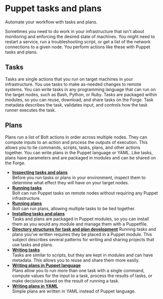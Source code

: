 #  Puppet tasks and plans

Automate your workflow with tasks and plans.

Sometimes you need to do work in your infrastructure that isn't about monitoring and enforcing the desired state of machines. You might need to restart a service, run a troubleshooting script, or get a list of the network connections to a given node. You perform actions like these with Puppet tasks and plans.

## Tasks

Tasks are single actions that you run on target machines in your infrastructure. You use tasks to make as-needed changes to remote systems. You can write tasks in any programming language that can run on the target nodes, such as Bash, Python, or Ruby. Tasks are packaged within modules, so you can reuse, download, and share tasks on the Forge. Task metadata describes the task, validates input, and controls how the task runner executes the task.

## Plans

Plans run a list of Bolt actions in order across multiple nodes. They can compute inputs to an action and process the outputs of execution. This allows you to tie commands, scripts, tasks, plans, and other actions together. You can write plans in the Puppet language or YAML. Like tasks, plans have parameters and are packaged in modules and can be shared on the Forge.

-   **[Inspecting tasks and plans](inspecting_tasks_and_plans.md)**  
Before you run tasks or plans in your environment, inspect them to determine what effect they will have on your target nodes.
-   **[Running tasks](bolt_running_tasks.md#)**  
Bolt can run Puppet tasks on remote nodes without requiring any Puppet infrastructure. 
-   **[Running plans](bolt_running_plans.md#)**  
Bolt can run plans, allowing multiple tasks to be tied together. 
-   **[Installing tasks and plans](installing_tasks_from_the_forge.md#)**  
Tasks and plans are packaged in Puppet modules, so you can install them as you would any module and manage them with a Puppetfile.
-   **[Directory structures for task and plan development](directory_structure.md#)**
Running tasks and plans you've written requires they be placed in a Puppet module. This subject describes several patterns for writing and sharing projects that use tasks and plans.
-   **[Writing tasks](writing_tasks.md#)**  
Tasks are similar to scripts, but they are kept in modules and can have metadata. This allows you to reuse and share them more easily.
-   **[Writing plans in Puppet language](writing_plans.md#)**  
Plans allow you to run more than one task with a single command, compute values for the input to a task, process the results of tasks, or make decisions based on the result of running a task.
-   **[Writing plans in YAML](writing_plans.md#)**  
Simple plans are written in YAML instead of Puppet language.
